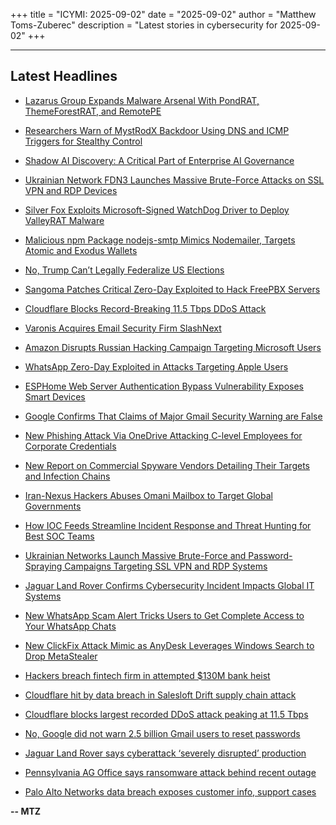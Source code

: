 +++
title = "ICYMI: 2025-09-02"
date = "2025-09-02"
author = "Matthew Toms-Zuberec"
description = "Latest stories in cybersecurity for 2025-09-02"
+++

---------------------------------------------------------------------------
## Latest Headlines
- [Lazarus Group Expands Malware Arsenal With PondRAT, ThemeForestRAT, and RemotePE](https://thehackernews.com/2025/09/lazarus-group-expands-malware-arsenal.html)

- [Researchers Warn of MystRodX Backdoor Using DNS and ICMP Triggers for Stealthy Control](https://thehackernews.com/2025/09/researchers-warn-of-mystrodx-backdoor.html)

- [Shadow AI Discovery: A Critical Part of Enterprise AI Governance](https://thehackernews.com/2025/09/shadow-ai-discovery-critical-part-of.html)

- [Ukrainian Network FDN3 Launches Massive Brute-Force Attacks on SSL VPN and RDP Devices](https://thehackernews.com/2025/09/ukrainian-network-fdn3-launches-massive.html)

- [Silver Fox Exploits Microsoft-Signed WatchDog Driver to Deploy ValleyRAT Malware](https://thehackernews.com/2025/09/silver-fox-exploits-microsoft-signed.html)

- [Malicious npm Package nodejs-smtp Mimics Nodemailer, Targets Atomic and Exodus Wallets](https://thehackernews.com/2025/09/malicious-npm-package-nodejs-smtp.html)

- [No, Trump Can’t Legally Federalize US Elections](https://www.wired.com/story/trump-federalize-election-unconstitutional/)

- [Sangoma Patches Critical Zero-Day Exploited to Hack FreePBX Servers](https://www.securityweek.com/sangoma-patches-critical-zero-day-exploited-to-hack-freepbx-servers/)

- [Cloudflare Blocks Record-Breaking 11.5 Tbps DDoS Attack](https://www.securityweek.com/cloudflare-blocks-record-11-5-tbps-ddos-attack/)

- [Varonis Acquires Email Security Firm SlashNext](https://www.securityweek.com/varonis-acquires-email-security-firm-slashnext/)

- [Amazon Disrupts Russian Hacking Campaign Targeting Microsoft Users](https://www.securityweek.com/amazon-disrupts-russian-hacking-campaign-targeting-microsoft-users/)

- [WhatsApp Zero-Day Exploited in Attacks Targeting Apple Users](https://www.securityweek.com/whatsapp-zero-day-exploited-in-attacks-targeting-apple-users/)

- [ESPHome Web Server Authentication Bypass Vulnerability Exposes Smart Devices](https://cybersecuritynews.com/esphome-web-server-authentication-bypass/)

- [Google Confirms That Claims of Major Gmail Security Warning are False](https://cybersecuritynews.com/gmail-security-warning-are-false/)

- [New Phishing Attack Via OneDrive Attacking C-level Employees for Corporate Credentials](https://cybersecuritynews.com/new-phishing-attack-via-onedrive-attacking-c-level-employees/)

- [New Report on Commercial Spyware Vendors Detailing Their Targets and Infection Chains](https://cybersecuritynews.com/new-report-on-commercial-spyware-vendors/)

- [Iran-Nexus Hackers Abuses Omani Mailbox to Target Global Governments](https://cybersecuritynews.com/iran-nexus-hackers-abuses-omani-mailbox/)

- [How IOC Feeds Streamline Incident Response and Threat Hunting for Best SOC Teams](https://cybersecuritynews.com/how-ioc-feeds-streamline-response-and-threat-hunting/)

- [Ukrainian Networks Launch Massive Brute-Force and Password-Spraying Campaigns Targeting SSL VPN and RDP Systems](https://cybersecuritynews.com/ukrainian-networks-launch-massive-brute-force/)

- [Jaguar Land Rover Confirms Cybersecurity Incident Impacts Global IT Systems](https://cybersecuritynews.com/jaguar-land-rover-it-systems/)

- [New WhatsApp Scam Alert Tricks Users to Get Complete Access to Your WhatsApp Chats](https://cybersecuritynews.com/new-whatsapp-scam-alert-tricks-users/)

- [New ClickFix Attack Mimic as AnyDesk Leverages Windows Search to Drop MetaStealer](https://cybersecuritynews.com/new-clickfix-attack-mimic-as-anydesk/)

- [Hackers breach fintech firm in attempted $130M bank heist](https://www.bleepingcomputer.com/news/security/hackers-breach-fintech-firm-in-attempted-130m-bank-heist/)

- [Cloudflare hit by data breach in Salesloft Drift supply chain attack](https://www.bleepingcomputer.com/news/security/cloudflare-hit-by-data-breach-in-salesloft-drift-supply-chain-attack/)

- [Cloudflare blocks largest recorded DDoS attack peaking at 11.5 Tbps](https://www.bleepingcomputer.com/news/security/cloudflare-blocks-record-breaking-115-tbps-ddos-attack/)

- [No, Google did not warn 2.5 billion Gmail users to reset passwords](https://www.bleepingcomputer.com/news/technology/no-google-did-not-warn-25-billion-gmail-users-to-reset-passwords/)

- [Jaguar Land Rover says cyberattack ‘severely disrupted’ production](https://www.bleepingcomputer.com/news/security/jaguar-land-rover-says-cyberattack-severely-disrupted-production/)

- [Pennsylvania AG Office says ransomware attack behind recent outage](https://www.bleepingcomputer.com/news/security/pennsylvania-ag-office-says-ransomware-attack-behind-recent-outage/)

- [Palo Alto Networks data breach exposes customer info, support cases](https://www.bleepingcomputer.com/news/security/palo-alto-networks-data-breach-exposes-customer-info-support-cases/)

**-- MTZ**